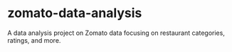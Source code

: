# zomato-data-analysis
A data analysis project on Zomato data focusing on restaurant categories, ratings, and more.
